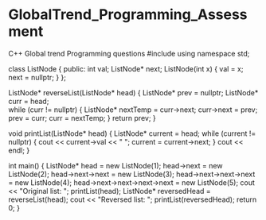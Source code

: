 # GlobalTrend_Programming_Assessment
C++ Global trend Programming questions 
#include <iostream>
using namespace std;

class ListNode 
{
public:
    int val;
    ListNode* next;
    ListNode(int x) 
    {
        val = x;
        next = nullptr;
    }
};

ListNode* reverseList(ListNode* head) 
{
    ListNode* prev = nullptr;
    ListNode* curr = head;   
    while (curr != nullptr) 
    {
        ListNode* nextTemp = curr->next;
        curr->next = prev;
        prev = curr;
        curr = nextTemp;
    } 
    return prev;
}

void printList(ListNode* head) 
{
    ListNode* current = head;
    while (current != nullptr) 
    {
        cout << current->val << " ";
        current = current->next;
    }
    cout << endl;
}

int main() 
{
    ListNode* head = new ListNode(1);
    head->next = new ListNode(2);
    head->next->next = new ListNode(3);
    head->next->next->next = new ListNode(4);
    head->next->next->next->next = new ListNode(5);
    cout << "Original list: ";
    printList(head);
    ListNode* reversedHead = reverseList(head);
    cout << "Reversed list: ";
    printList(reversedHead);
    return 0;
}
